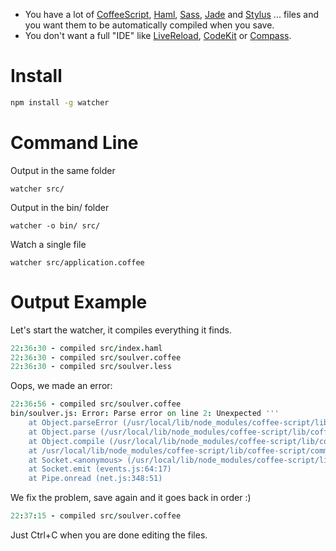  * You have a lot of [CoffeeScript](http://coffeescript.org/), [Haml](http://haml-lang.com/), [Sass](http://sass-lang.com/), [Jade](http://jade-lang.com/) and [Stylus](http://learnboost.github.com/stylus/) ... files and you want them to be automatically compiled when you save.
 * You don't want a full "IDE" like [LiveReload](http://livereload.com/), [CodeKit](http://incident57.com/codekit/) or [Compass](http://compass.handlino.com/).

Install
=======

```bash
npm install -g watcher
```

Command Line
============

Output in the same folder

```
watcher src/
```

Output in the bin/ folder

```
watcher -o bin/ src/
```

Watch a single file

```
watcher src/application.coffee
```

Output Example
==============

Let's start the watcher, it compiles everything it finds.

```coffee
22:36:30 - compiled src/index.haml
22:36:30 - compiled src/soulver.coffee
22:36:30 - compiled src/soulver.less
```

Oops, we made an error:

```coffee
22:36:56 - compiled src/soulver.coffee
bin/soulver.js: Error: Parse error on line 2: Unexpected '''
    at Object.parseError (/usr/local/lib/node_modules/coffee-script/lib/coffee-script/parser.js:470:11)
    at Object.parse (/usr/local/lib/node_modules/coffee-script/lib/coffee-script/parser.js:546:22)
    at Object.compile (/usr/local/lib/node_modules/coffee-script/lib/coffee-script/coffee-script.js:40:22)
    at /usr/local/lib/node_modules/coffee-script/lib/coffee-script/command.js:140:33
    at Socket.<anonymous> (/usr/local/lib/node_modules/coffee-script/lib/coffee-script/command.js:167:14)
    at Socket.emit (events.js:64:17)
    at Pipe.onread (net.js:348:51)
```

We fix the problem, save again and it goes back in order :)

```coffee
22:37:15 - compiled src/soulver.coffee
```

Just Ctrl+C when you are done editing the files.